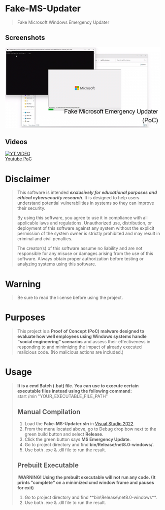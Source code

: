 # Fake-MS-Updater
> Fake Microsoft Windows Emergency Updater

## Screenshots
<img src="screenshot.png">

## Videos
[![YT VIDEO](https://img.youtube.com/vi/rXGDVCsU3dI/0.jpg)](https://www.youtube.com/watch?v=rXGDVCsU3dI)
<br>
[Youtube PoC](https://www.youtube.com/watch?v=rXGDVCsU3dI)

# Disclaimer
> This software is intended ***exclusively for educational purposes and ethical cybersecurity research***. It is designed to help users understand potential vulnerabilities in systems so they can improve their security.
>
> By using this software, you agree to use it in compliance with all applicable laws and regulations. Unauthorized use, distribution, or deployment of this software against any system without the explicit permission of the system owner is strictly prohibited and may result in criminal and civil penalties.
>
> The creator(s) of this software assume no liability and are not responsible for any misuse or damages arising from the use of this software. Always obtain proper authorization before testing or analyzing systems using this software.

# Warning
> Be sure to read the license before using the project.

# Purposes
> This project is a **Proof of Concept (PoC) malware designed to evaluate how well employees using Windows systems handle "social engineering" scenarios** and assess their effectiveness in responding to and minimizing the impact of already executed malicious code.
> (No malicious actions are included.)

# Usage
> **It is a cmd Batch (.bat) file. You can use to execute certain executable files instead using the following command:**<br>
> start /min "YOUR_EXECUTABLE_FILE_PATH"<br>
> ## Manual Compilation
> 1. Load the **Fake-MS-Updater.sln** in [Visual Studio 2022](https://visualstudio.microsoft.com/vs/).<br>
> 2. From the menu located above, go to Debug drop bow next to the green build button and select **Release**.<br>
> 3. Click the green button says **MS Emergency Update**.<br>
> 4. Go to project directory and find **bin/Release/net8.0-windows/**.<br>
> 5. Use both .exe & .dll file to run the result.<br>
> ## Prebuilt Executable
> **!WARNING! Using the prebuilt executable will not run any code. (It prints "complete" on a minimized cmd window frame and pauses for exit)**<br>
> 1. Go to project directory and find **bin\Release\net8.0-windows\**.<br>
> 2. Use both .exe & .dll file to run the result.<br>
